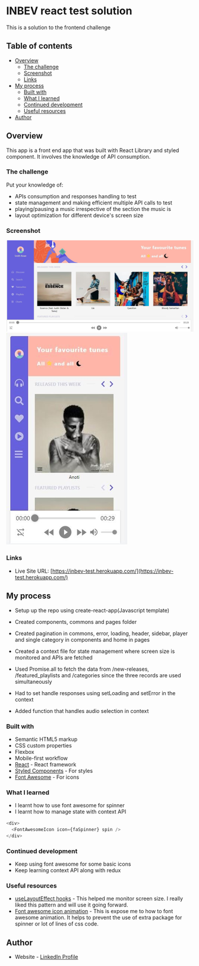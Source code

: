 # INBEV react test solution

This is a solution to the frontend challenge

## Table of contents

- [Overview](#overview)
  - [The challenge](#the-challenge)
  - [Screenshot](#screenshot)
  - [Links](#links)
- [My process](#my-process)
  - [Built with](#built-with)
  - [What I learned](#what-i-learned)
  - [Continued development](#continued-development)
  - [Useful resources](#useful-resources)
- [Author](#author)

## Overview

This app is a front end app that was built with React Library and styled component. It involves the knowledge of API consumption.

### The challenge

Put your knowledge of:

- APIs consumption and responses handling to test
- state management and making efficient multiple API calls to test
- playing/pausing a music irrespective of the section the music is
- layout optimization for different device's screen size

### Screenshot

![Desktop view](./deezer-desktop.jpg)
![Mobile view](./deezer-mobile.jpg)

### Links

- Live Site URL: [https://inbev-test.herokuapp.com/](https://inbev-test.herokuapp.com/)

## My process

- Setup up the repo using create-react-app(Javascript template)
- Created components, commons and pages folder
- Created pagination in commons, error, loading, header, sidebar, player and single category in components and home in pages
- Created a context file for state management where screen size is monitored and APIs are fetched

- Used Promise.all to fetch the data from /new-releases, /featured_playlists and /categories since the three records are used simultaneously

- Had to set handle responses using setLoading and setError in the context
- Added function that handles audio selection in context

### Built with

- Semantic HTML5 markup
- CSS custom properties
- Flexbox
- Mobile-first workflow
- [React](https://reactjs.org/) - React framework
- [Styled Components](https://styled-components.com/) - For styles
- [Font Awesome](https://fontawesome.com/) - For icons

### What I learned

- I learnt how to use font awesome for spinner
- I learnt how to manage state with context API

```js
<div>
  <FontAwesomeIcon icon={faSpinner} spin />
</div>
```

### Continued development

- Keep using font awesome for some basic icons
- Keep learning context API along with redux

### Useful resources

- [useLayoutEffect hooks](https://reactjs.org/docs/hooks-reference.html#uselayouteffect) - This helped me monitor screen size. I really liked this pattern and will use it going forward.
- [Font awesome icon animation](https://fontawesome.com/v5.15/how-to-use/on-the-web/styling/animating-icons) - This is expose me to how to font awesome animation. It helps to prevent the use of extra package for spinner or lot of lines of css code.

## Author

- Website - [LinkedIn Profile](https://linkedin.com/in/teeliny)
